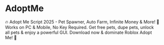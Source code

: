 # AdoptMe
🔥 Adopt Me Script 2025 - Pet Spawner, Auto Farm, Infinite Money &amp; More! 🐾 Works on PC &amp; Mobile, No Key Required. Get free pets, dupe pets, unlock all pets &amp; enjoy a powerful GUI. Download now &amp; dominate Roblox Adopt Me! 🚀
